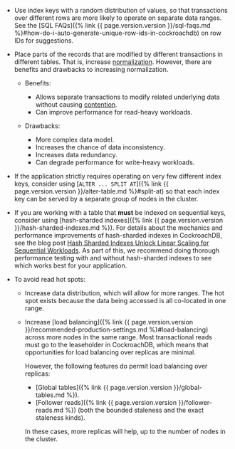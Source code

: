 - Use index keys with a random distribution of values, so that transactions over different rows are more likely to operate on separate data ranges. See the [SQL FAQs]({% link {{ page.version.version }}/sql-faqs.md %}#how-do-i-auto-generate-unique-row-ids-in-cockroachdb) on row IDs for suggestions.

- Place parts of the records that are modified by different transactions in different tables. That is, increase [normalization](https://wikipedia.org/wiki/Database_normalization). However, there are benefits and drawbacks to increasing normalization.

    - Benefits:

        - Allows separate transactions to modify related underlying data without causing [contention](#transaction-contention).
        - Can improve performance for read-heavy workloads.

    - Drawbacks:

        - More complex data model.
        - Increases the chance of data inconsistency.
        - Increases data redundancy.
        - Can degrade performance for write-heavy workloads.

- If the application strictly requires operating on very few different index keys, consider using [`ALTER ... SPLIT AT`]({% link {{ page.version.version }}/alter-table.md %}#split-at) so that each index key can be served by a separate group of nodes in the cluster.

- If you are working with a table that **must** be indexed on sequential keys, consider using [hash-sharded indexes]({% link {{ page.version.version }}/hash-sharded-indexes.md %}). For details about the mechanics and performance improvements of hash-sharded indexes in CockroachDB, see the blog post [Hash Sharded Indexes Unlock Linear Scaling for Sequential Workloads](https://www.cockroachlabs.com/blog/hash-sharded-indexes-unlock-linear-scaling-for-sequential-workloads/). As part of this, we recommend doing thorough performance testing with and without hash-sharded indexes to see which works best for your application.

- To avoid read hot spots:

    - Increase data distribution, which will allow for more ranges. The hot spot exists because the data being accessed is all co-located in one range.
    - Increase [load balancing]({% link {{ page.version.version }}/recommended-production-settings.md %}#load-balancing) across more nodes in the same range. Most transactional reads must go to the leaseholder in CockroachDB, which means that opportunities for load balancing over replicas are minimal.

        However, the following features do permit load balancing over replicas:

        - [Global tables]({% link {{ page.version.version }}/global-tables.md %}).
        - [Follower reads]({% link {{ page.version.version }}/follower-reads.md %}) (both the bounded staleness and the exact staleness kinds).

        In these cases, more replicas will help, up to the number of nodes in the cluster.